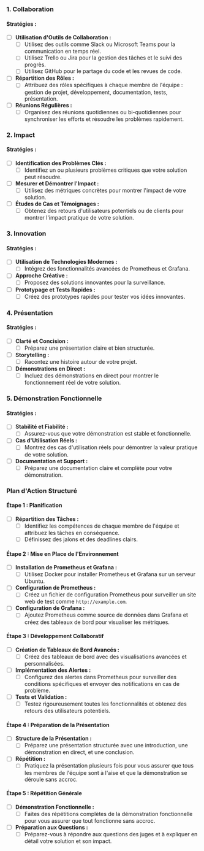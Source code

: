 ### 1. Collaboration

#### Stratégies :

- [ ] **Utilisation d'Outils de Collaboration :**
  - [ ] Utilisez des outils comme Slack ou Microsoft Teams pour la communication en temps réel.
  - [ ] Utilisez Trello ou Jira pour la gestion des tâches et le suivi des progrès.
  - [ ] Utilisez GitHub pour le partage du code et les revues de code.
- [ ] **Répartition des Rôles :**
  - [ ] Attribuez des rôles spécifiques à chaque membre de l'équipe : gestion de projet, développement, documentation, tests, présentation.
- [ ] **Réunions Régulières :**
  - [ ] Organisez des réunions quotidiennes ou bi-quotidiennes pour synchroniser les efforts et résoudre les problèmes rapidement.

### 2. Impact

#### Stratégies :

- [ ] **Identification des Problèmes Clés :**
  - [ ] Identifiez un ou plusieurs problèmes critiques que votre solution peut résoudre.
- [ ] **Mesurer et Démontrer l'Impact :**
  - [ ] Utilisez des métriques concrètes pour montrer l'impact de votre solution.
- [ ] **Études de Cas et Témoignages :**
  - [ ] Obtenez des retours d'utilisateurs potentiels ou de clients pour montrer l'impact pratique de votre solution.

### 3. Innovation

#### Stratégies :

- [ ] **Utilisation de Technologies Modernes :**
  - [ ] Intégrez des fonctionnalités avancées de Prometheus et Grafana.
- [ ] **Approche Créative :**
  - [ ] Proposez des solutions innovantes pour la surveillance.
- [ ] **Prototypage et Tests Rapides :**
  - [ ] Créez des prototypes rapides pour tester vos idées innovantes.

### 4. Présentation

#### Stratégies :

- [ ] **Clarté et Concision :**
  - [ ] Préparez une présentation claire et bien structurée.
- [ ] **Storytelling :**
  - [ ] Racontez une histoire autour de votre projet.
- [ ] **Démonstrations en Direct :**
  - [ ] Incluez des démonstrations en direct pour montrer le fonctionnement réel de votre solution.

### 5. Démonstration Fonctionnelle

#### Stratégies :

- [ ] **Stabilité et Fiabilité :**
  - [ ] Assurez-vous que votre démonstration est stable et fonctionnelle.
- [ ] **Cas d'Utilisation Réels :**
  - [ ] Montrez des cas d'utilisation réels pour démontrer la valeur pratique de votre solution.
- [ ] **Documentation et Support :**
  - [ ] Préparez une documentation claire et complète pour votre démonstration.

### Plan d'Action Structuré

#### Étape 1 : Planification

- [ ] **Répartition des Tâches :**
  - [ ] Identifiez les compétences de chaque membre de l'équipe et attribuez les tâches en conséquence.
  - [ ] Définissez des jalons et des deadlines clairs.

#### Étape 2 : Mise en Place de l'Environnement

- [ ] **Installation de Prometheus et Grafana :**
  - [ ] Utilisez Docker pour installer Prometheus et Grafana sur un serveur Ubuntu.
- [ ] **Configuration de Prometheus :**
  - [ ] Créez un fichier de configuration Prometheus pour surveiller un site web de test comme `http://example.com`.
- [ ] **Configuration de Grafana :**
  - [ ] Ajoutez Prometheus comme source de données dans Grafana et créez des tableaux de bord pour visualiser les métriques.

#### Étape 3 : Développement Collaboratif

- [ ] **Création de Tableaux de Bord Avancés :**
  - [ ] Créez des tableaux de bord avec des visualisations avancées et personnalisées.
- [ ] **Implémentation des Alertes :**
  - [ ] Configurez des alertes dans Prometheus pour surveiller des conditions spécifiques et envoyer des notifications en cas de problème.
- [ ] **Tests et Validation :**
  - [ ] Testez rigoureusement toutes les fonctionnalités et obtenez des retours des utilisateurs potentiels.

#### Étape 4 : Préparation de la Présentation

- [ ] **Structure de la Présentation :**
  - [ ] Préparez une présentation structurée avec une introduction, une démonstration en direct, et une conclusion.
- [ ] **Répétition :**
  - [ ] Pratiquez la présentation plusieurs fois pour vous assurer que tous les membres de l'équipe sont à l'aise et que la démonstration se déroule sans accroc.

#### Étape 5 : Répétition Générale

- [ ] **Démonstration Fonctionnelle :**
  - [ ] Faites des répétitions complètes de la démonstration fonctionnelle pour vous assurer que tout fonctionne sans accroc.
- [ ] **Préparation aux Questions :**
  - [ ] Préparez-vous à répondre aux questions des juges et à expliquer en détail votre solution et son impact.
